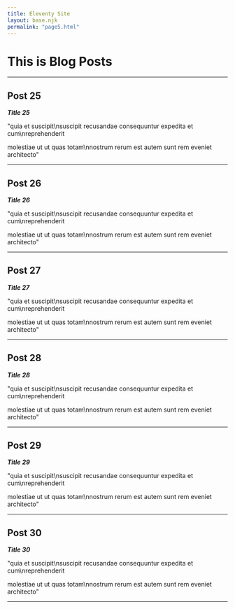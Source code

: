 ```yaml
---
title: Eleventy Site
layout: base.njk
permalink: "page5.html"
---
```

# This is Blog Posts

___

## Post 25

 ***Title 25***

"quia et suscipit\nsuscipit recusandae consequuntur expedita et cum\nreprehenderit

molestiae ut ut quas totam\nnostrum rerum est autem sunt rem eveniet architecto"

___

## Post 26

 ***Title 26***

"quia et suscipit\nsuscipit recusandae consequuntur expedita et cum\nreprehenderit

molestiae ut ut quas totam\nnostrum rerum est autem sunt rem eveniet architecto"

___

## Post 27

 ***Title 27***

"quia et suscipit\nsuscipit recusandae consequuntur expedita et cum\nreprehenderit

molestiae ut ut quas totam\nnostrum rerum est autem sunt rem eveniet architecto"

___

## Post 28

 ***Title 28***

"quia et suscipit\nsuscipit recusandae consequuntur expedita et cum\nreprehenderit

molestiae ut ut quas totam\nnostrum rerum est autem sunt rem eveniet architecto"

___

## Post 29

 ***Title 29***

"quia et suscipit\nsuscipit recusandae consequuntur expedita et cum\nreprehenderit

molestiae ut ut quas totam\nnostrum rerum est autem sunt rem eveniet architecto"

___

## Post 30

 ***Title 30***

"quia et suscipit\nsuscipit recusandae consequuntur expedita et cum\nreprehenderit

molestiae ut ut quas totam\nnostrum rerum est autem sunt rem eveniet architecto"

___
